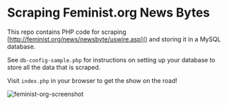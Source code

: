 # Scraping Feminist.org News Bytes

This repo contains PHP code for scraping [http://feminist.org/news/newsbyte/uswire.asp]() and storing it in a MySQL database. 

See `db-config-sample.php` for instructions on setting up your database to store all the data that is scraped. 

Visit `index.php` in your browser to get the show on the road!

![feminist-org-screenshot](https://cloud.githubusercontent.com/assets/867430/9682874/a3da05ba-52d8-11e5-9cad-f8f9c15071e5.png)
